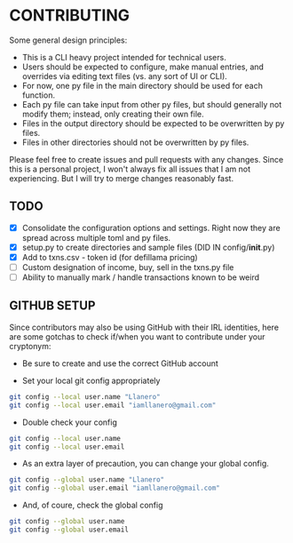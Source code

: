 # CONTRIBUTING

Some general design principles:

- This is a CLI heavy project intended for technical users.
- Users should be expected to configure, make manual entries, and overrides
  via editing text files (vs. any sort of UI or CLI).
- For now, one py file in the main directory should be used for each function.
- Each py file can take input from other py files, but should generally not
  modify them; instead, only creating their own file.
- Files in the output directory should be expected to be overwritten by py
  files.
- Files in other directories should not be overwritten by py files.

Please feel free to create issues and pull requests with any changes. Since
this is a personal project, I won't always fix all issues that I am not
experiencing. But I will try to merge changes reasonably fast.

## TODO

- [x] Consolidate the configuration options and settings. Right now they are spread across multiple toml and py files.
- [x] setup.py to create directories and sample files (DID IN config/__init__.py)
- [x] Add to txns.csv - token id (for defillama pricing)
- [ ] Custom designation of income, buy, sell in the txns.py file
- [ ] Ability to manually mark / handle transactions known to be weird

## GITHUB SETUP

Since contributors may also be using GitHub with their IRL identities,
here are some gotchas to check if/when you want to contribute under your
cryptonym:

- Be sure to create and use the correct GitHub account

- Set your local git config appropriately

```sh
git config --local user.name "Llanero"
git config --local user.email "iamllanero@gmail.com"
```

- Double check your config

```sh
git config --local user.name
git config --local user.email
```

- As an extra layer of precaution, you can change your global config.

```sh
git config --global user.name "Llanero"
git config --global user.email "iamllanero@gmail.com"
```

- And, of coure, check the global config

```sh
git config --global user.name
git config --global user.email
```
